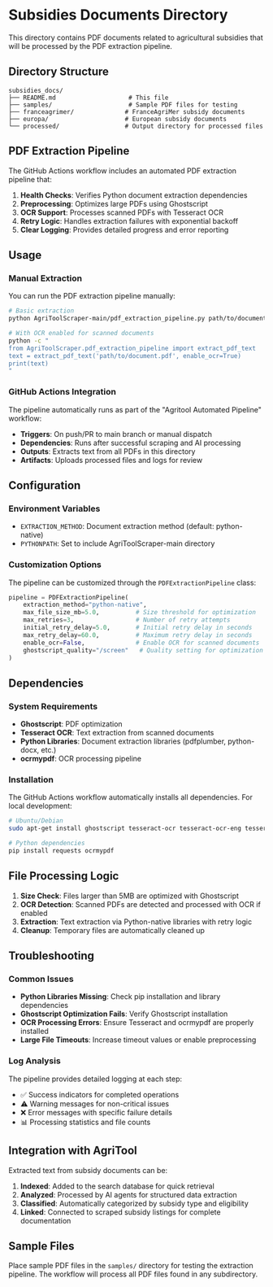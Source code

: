 # Subsidies Documents Directory

This directory contains PDF documents related to agricultural subsidies that will be processed by the PDF extraction pipeline.

## Directory Structure

```
subsidies_docs/
├── README.md                    # This file
├── samples/                     # Sample PDF files for testing
├── franceagrimer/              # FranceAgriMer subsidy documents  
├── europa/                     # European subsidy documents
└── processed/                  # Output directory for processed files
```

## PDF Extraction Pipeline

The GitHub Actions workflow includes an automated PDF extraction pipeline that:

1. **Health Checks**: Verifies Python document extraction dependencies
2. **Preprocessing**: Optimizes large PDFs using Ghostscript
3. **OCR Support**: Processes scanned PDFs with Tesseract OCR
4. **Retry Logic**: Handles extraction failures with exponential backoff
5. **Clear Logging**: Provides detailed progress and error reporting

## Usage

### Manual Extraction

You can run the PDF extraction pipeline manually:

```bash
# Basic extraction
python AgriToolScraper-main/pdf_extraction_pipeline.py path/to/document.pdf

# With OCR enabled for scanned documents
python -c "
from AgriToolScraper.pdf_extraction_pipeline import extract_pdf_text
text = extract_pdf_text('path/to/document.pdf', enable_ocr=True)
print(text)
"
```

### GitHub Actions Integration

The pipeline automatically runs as part of the "Agritool Automated Pipeline" workflow:

- **Triggers**: On push/PR to main branch or manual dispatch
- **Dependencies**: Runs after successful scraping and AI processing
- **Outputs**: Extracts text from all PDFs in this directory
- **Artifacts**: Uploads processed files and logs for review

## Configuration

### Environment Variables

- `EXTRACTION_METHOD`: Document extraction method (default: python-native)
- `PYTHONPATH`: Set to include AgriToolScraper-main directory

### Customization Options

The pipeline can be customized through the `PDFExtractionPipeline` class:

```python
pipeline = PDFExtractionPipeline(
    extraction_method="python-native",
    max_file_size_mb=5.0,          # Size threshold for optimization
    max_retries=3,                 # Number of retry attempts
    initial_retry_delay=5.0,       # Initial retry delay in seconds
    max_retry_delay=60.0,          # Maximum retry delay in seconds
    enable_ocr=False,              # Enable OCR for scanned documents
    ghostscript_quality="/screen"   # Quality setting for optimization
)
```

## Dependencies

### System Requirements

- **Ghostscript**: PDF optimization
- **Tesseract OCR**: Text extraction from scanned documents
- **Python Libraries**: Document extraction libraries (pdfplumber, python-docx, etc.)
- **ocrmypdf**: OCR processing pipeline

### Installation

The GitHub Actions workflow automatically installs all dependencies. For local development:

```bash
# Ubuntu/Debian
sudo apt-get install ghostscript tesseract-ocr tesseract-ocr-eng tesseract-ocr-fra ocrmypdf poppler-utils

# Python dependencies
pip install requests ocrmypdf
```

## File Processing Logic

1. **Size Check**: Files larger than 5MB are optimized with Ghostscript
2. **OCR Detection**: Scanned PDFs are detected and processed with OCR if enabled
3. **Extraction**: Text extraction via Python-native libraries with retry logic
4. **Cleanup**: Temporary files are automatically cleaned up

## Troubleshooting

### Common Issues

- **Python Libraries Missing**: Check pip installation and library dependencies
- **Ghostscript Optimization Fails**: Verify Ghostscript installation
- **OCR Processing Errors**: Ensure Tesseract and ocrmypdf are properly installed
- **Large File Timeouts**: Increase timeout values or enable preprocessing

### Log Analysis

The pipeline provides detailed logging at each step:

- ✅ Success indicators for completed operations
- ⚠️ Warning messages for non-critical issues  
- ❌ Error messages with specific failure details
- 📊 Processing statistics and file counts

## Integration with AgriTool

Extracted text from subsidy documents can be:

1. **Indexed**: Added to the search database for quick retrieval
2. **Analyzed**: Processed by AI agents for structured data extraction
3. **Classified**: Automatically categorized by subsidy type and eligibility
4. **Linked**: Connected to scraped subsidy listings for complete documentation

## Sample Files

Place sample PDF files in the `samples/` directory for testing the extraction pipeline. The workflow will process all PDF files found in any subdirectory.